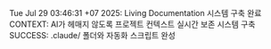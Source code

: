 Tue Jul 29 03:46:31 +07 2025: Living Documentation 시스템 구축 완료
CONTEXT: AI가 헤매지 않도록 프로젝트 컨텍스트 실시간 보존 시스템 구축
SUCCESS: .claude/ 폴더와 자동화 스크립트 완성
